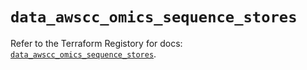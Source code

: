 # `data_awscc_omics_sequence_stores`

Refer to the Terraform Registory for docs: [`data_awscc_omics_sequence_stores`](https://registry.terraform.io/providers/hashicorp/awscc/0.70.0/docs/data-sources/omics_sequence_stores).
